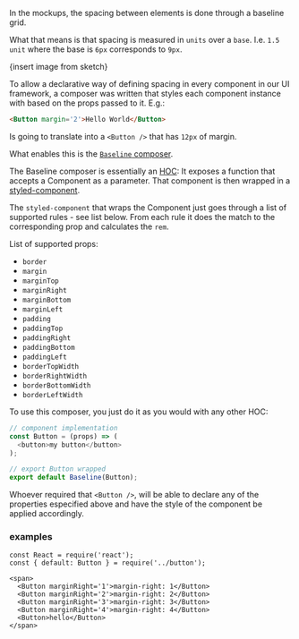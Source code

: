 In the mockups, the spacing between elements is done through a baseline grid.

What that means is that spacing is measured in `units` over a `base`. I.e. `1.5 unit` where the base is `6px` corresponds to `9px`.

{insert image from sketch}

To allow a declarative way of defining spacing in every component in our UI
framework, a composer was written that styles each component instance with based
on the props passed to it. E.g.:

```html
<Button margin='2'>Hello World</Button>
```

Is going to translate into a `<Button />` that has `12px` of margin.

What enables this is the
[`Baseline` composer](https://github.com/yldio/joyent-portal/blob/a5774063ed8caf2569aff2905af2d7dca7a01a52/ui/src/shared/composers/index.js#L51).

The Baseline composer is essentially an
[HOC](https://medium.com/@dan_abramov/mixins-are-dead-long-live-higher-order-components-94a0d2f9e750):
It exposes a function that accepts a Component as a parameter. That component is
then wrapped in a
[styled-component](https://github.com/styled-components/styled-components#overriding-component-styles).

The `styled-component` that wraps the Component just goes through a list of
supported rules - see list below. From each rule it does the match to the
corresponding prop and calculates the `rem`.

List of supported props:

* `border`
* `margin`
* `marginTop`
* `marginRight`
* `marginBottom`
* `marginLeft`
* `padding`
* `paddingTop`
* `paddingRight`
* `paddingBottom`
* `paddingLeft`
* `borderTopWidth`
* `borderRightWidth`
* `borderBottomWidth`
* `borderLeftWidth`

To use this composer, you just do it as you would with any other HOC:

```js static
// component implementation
const Button = (props) => (
  <button>my button</button>
);

// export Button wrapped
export default Baseline(Button);
```

Whoever required that `<Button />`, will be able to declare any of the
properties especified above and have the style of the component be applied
accordingly.

### examples

```
const React = require('react');
const { default: Button } = require('../button');

<span>
  <Button marginRight='1'>margin-right: 1</Button>
  <Button marginRight='2'>margin-right: 2</Button>
  <Button marginRight='3'>margin-right: 3</Button>
  <Button marginRight='4'>margin-right: 4</Button>
  <Button>hello</Button>
</span>
```
